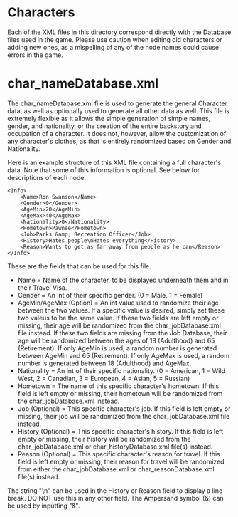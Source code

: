 Characters
==========

Each of the XML files in this directory correspond directly with the Database files used in the game. Please use caution when editing old characters or adding new ones, as a mispelling of any of the node names could cause errors in the game.

char_nameDatabase.xml
==========
The char_nameDatabase.xml file is used to generate the general Character data, as well as optionally used to generate all other data as well. This file is extremely flexible as it allows the simple generation of simple names, gender, and nationality, or the creation of the entire backstory and occupation of a character. It does not, however, allow the customization of any character's clothes, as that is entirely randomized based on Gender and Nationality.

Here is an example structure of this XML file containing a full character's data. Note that some of this information is optional. See below for descriptions of each node.
~~~
<Info>
	<Name>Ron Swanson</Name>
	<Gender>0</Gender>
	<AgeMin>20</AgeMin>
	<AgeMax>40</AgeMax>
	<Nationality>0</Nationality>
	<Hometown>Pawnee</Hometown>
	<Job>Parks &amp; Recreation Officer</Job>
	<History>Hates people\nHates everything</History>
	<Reason>Wants to get as far away from people as he can</Reason>
</Info>
~~~
These are the fields that can be used for this file.

* Name = Name of the character, to be displayed underneath them and in their Travel Visa.
* Gender = An int of their specific gender. (0 = Male, 1 = Female)
* AgeMin/AgeMax (Option) = An int value used to randomize their age between the two values. If a specific value is desired, simply set these two valeus to be the same value. If these two fields are left empty or missing, their age will be randomized from the char_jobDatabase.xml file instead. If these two fields are missing from the Job Database, their age will be randomized between the ages of 18 (Adulthood) and 65 (Retirement). If only AgeMin is used, a random number is generated between AgeMin and 65 (Retirement). If only AgeMax is used, a random number is generated between 18 (Adulthood) and AgeMax.
* Nationality = An int of their specific nationality. (0 = American, 1 = Wild West, 2 = Canadian, 3 = European, 4 = Asian, 5 = Russian)
* Hometown = The name of this specific character's hometown. If this field is left empty or missing, their hometown will be randomized from the char_jobDatabase.xml instead.
* Job (Optional) = This specific character's job. If this field is left empty or missing, their job will be randomized from the char_jobDatabase.xml file instead.
* History (Optional) = This specific character's history. If this field is left empty or missing, their history will be randomized from the char_jobDatabase.xml or char_historyDatabase.xml file(s) instead.
* Reason (Optional) = This specific character's reason for travel. If this field is left empty or missing, their reason for travel will be randomized from either the char_jobDatabase.xml or char_reasonDatabase.xml file(s) instead.

The string "\n" can be used in the History or Reason field to display a line break. DO NOT use this in any other field. The Ampersand symbol (&) can be used by inputting "&amp;".
